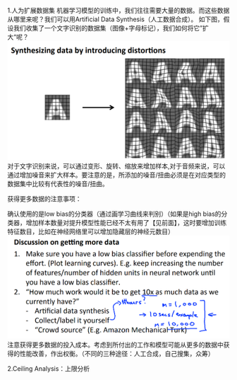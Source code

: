 1.人为扩展数据集
机器学习模型的训练中，我们往往需要大量的数据。而这些数据从哪里来呢？我们可以用Artificial Data Synthesis（人工数据合成）。
如下图，假设我们收集了一个文字识别的数据集（图像+字母标记），我们如何将它”扩大“呢？
![](/机器学习/images/113.PNG)
对于文字识别来说，可以通过变形、旋转、缩放来增加样本,对于音频来说，可以通过增加噪音来扩大样本。要注意的是，所添加的噪音/扭曲必须是在对应类型的数据集中比较有代表性的噪音/扭曲。

获得更多数据的注意事项：

确认使用的是low bias的分类器（通过画学习曲线来判别）（如果是high bias的分类器，增加样本数量对提升模型性能已经不太有用了【见前面】，这时要增加训练特征数目，比如在神经网络里可以增加隐藏层的神经元数目）
![](/机器学习/images/114.PNG)
注意获得更多数据的投入成本。考虑到所付出的工作和模型可能从更多的数据中获得的性能改善，作出权衡。（不同的三种途径：人工合成，自己搜集，众筹）

2.Ceiling Analysis：上限分析

